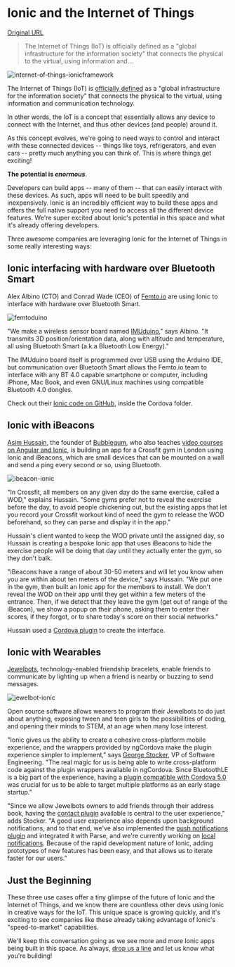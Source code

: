 # Ionic and the Internet of Things

[Original URL](http://blog.ionic.io/ionic-and-the-internet-of-things/)

> The Internet of Things (IoT) is officially defined as a "global infrastructure for the information society" that connects the physical to the virtual, using information and...

![internet-of-things-ionicframework](http://blog.ionic.io/wp-content/uploads/2015/09/internet-of-things-ionicframework.jpg)

The Internet of Things (IoT) is [officially defined](http://www.itu.int/en/ITU-T/gsi/iot/Pages/default.aspx) as a "global infrastructure for the information society" that connects the physical to the virtual, using information and communication technology.

In other words, the IoT is a concept that essentially allows any device to connect with the Internet, and thus other devices (and people) around it.

As this concept evolves, we're going to need ways to control and interact with these connected devices -- things like toys, refrigerators, and even cars -- pretty much anything you can think of. This is where things get exciting!

**The potential is _enormous_**.

Developers can build apps -- many of them -- that can easily interact with these devices. As such, apps will need to be built speedily and inexpensively. Ionic is an incredibly efficient way to build these apps and offers the full native support you need to access all the different device features. We're super excited about Ionic's potential in this space and what it's already offering developers.

Three awesome companies are leveraging Ionic for the Internet of Things in some really interesting ways:

## Ionic interfacing with hardware over Bluetooth Smart

Alex Albino (CTO) and Conrad Wade (CEO) of [Femto.io](http://femto.io/) are using Ionic to interface with hardware over Bluetooth Smart.

![femtoduino](http://blog.ionic.io/wp-content/uploads/2015/09/femtoduino.jpg)

"We make a wireless sensor board named [IMUduino](http://femto.io/products/imuduino)," says Albino. "It transmits 3D position/orientation data, along with altitude and temperature, all using Bluetooth Smart (a.k.a Bluetooth Low Energy)."

The IMUduino board itself is programmed over USB using the Arduino IDE, but communication over Bluetooth Smart allows the Femto.io team to interface with any BT 4.0 capable smartphone or computer, including iPhone, Mac Book, and even GNU/Linux machines using compatible Bluetooth 4.0 dongles.

Check out their [Ionic code on GitHub](https://github.com/femtoduino/imuduino-btle), inside the Cordova folder.

## Ionic with iBeacons

[Asim Hussain](https://twitter.com/jawache), the founder of [Bubblegum](http://www.bubblegumhq.com/), who also teaches [video courses on Angular and Ionic](http://school.codecraftpro.com/courses/ionic-from-web-to-mobile?product_id=29521&coupon_code=IONIC200), is building an app for a Crossfit gym in London using Ionic and iBeacons, which are small devices that can be mounted on a wall and send a ping every second or so, using Bluetooth.

![ibeacon-ionic](http://blog.ionic.io/wp-content/uploads/2015/09/ibeacon-ionic.png)

"In Crossfit, all members on any given day do the same exercise, called a WOD," explains Hussain. "Some gyms prefer not to reveal the exercise before the day, to avoid people chickening out, but the existing apps that let you record your Crossfit workout kind of need the gym to release the WOD beforehand, so they can parse and display it in the app."

Hussain's client wanted to keep the WOD private until the assigned day, so Hussain is creating a bespoke Ionic app that uses iBeacons to hide the exercise people will be doing that day until they actually enter the gym, so they don't balk.

"iBeacons have a range of about 30-50 meters and will let you know when you are within about ten meters of the device," says Hussain. "We put one in the gym, then built an Ionic app for the members to install. We don't reveal the WOD on their app until they get within a few meters of the entrance. Then, if we detect that they leave the gym (get out of range of the iBeacon), we show a popup on their phone, asking them to enter their scores, if they forgot, or to share today's score on their social networks."

Hussain used a [Cordova plugin](https://github.com/petermetz/cordova-plugin-ibeacon) to create the interface.

## Ionic with Wearables

[Jewelbots](http://jewelbots.com/), technology-enabled friendship bracelets, enable friends to communicate by lighting up when a friend is nearby or buzzing to send messages.

![jewelbot-ionic](http://blog.ionic.io/wp-content/uploads/2015/09/jewelbot-ionic.jpg)

Open source software allows wearers to program their Jewelbots to do just about anything, exposing tween and teen girls to the possibilities of coding, and opening their minds to STEM, at an age when many lose interest.

"Ionic gives us the ability to create a cohesive cross-platform mobile experience, and the wrappers provided by ngCordova make the plugin experience simpler to implement," says [George Stocker](https://twitter.com/gortok), VP of Software Engineering. "The real magic for us is being able to write cross-platform code against the plugin wrappers available in ngCordova. Since BluetoothLE is a big part of the experience, having a [plugin compatible with Cordova 5.0](https://github.com/Jewelbots/ng-cordova-bluetoothle) was crucial for us to be able to target multiple platforms as an early stage startup."

"Since we allow Jewelbots owners to add friends through their address book, having the [contact plugin](http://ngcordova.com/docs/plugins/contacts/) available is central to the user experience," adds Stocker. "A good user experience also depends upon background notifications, and to that end, we've also implemented the [push notifications plugin](https://github.com/driftyco/ng-cordova/issues/963) and integrated it with Parse, and we're currently working on [local notifications](http://ngcordova.com/docs/plugins/localNotification/). Because of the rapid development nature of Ionic, adding prototypes of new features has been easy, and that allows us to iterate faster for our users."

## Just the Beginning

These three use cases offer a tiny glimpse of the future of Ionic and the Internet of Things, and we know there are countless other devs using Ionic in creative ways for the IoT. This unique space is growing quickly, and it's exciting to see companies like these already taking advantage of Ionic's "speed-to-market" capabilities.

We'll keep this conversation going as we see more and more Ionic apps being built in this space. As always, [drop us a line](http://blog.ionic.io/cdn-cgi/l/email-protection#630802170a06230a0c0d0a004d0a0c) and let us know what you're building!
